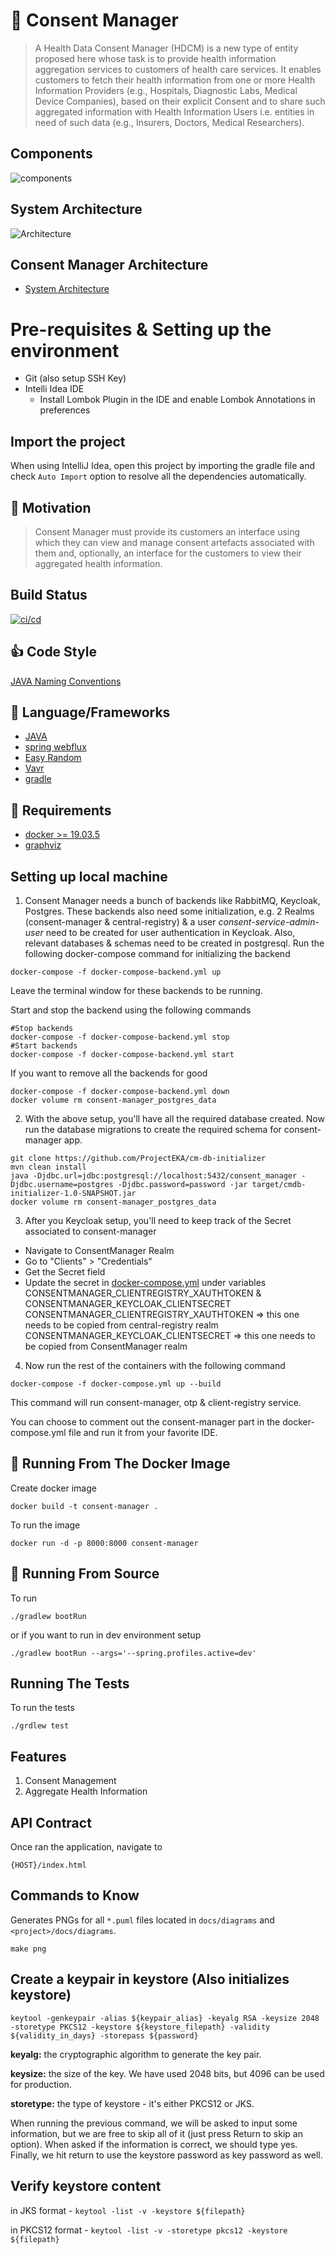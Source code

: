 # :convenience_store: Consent Manager

> A Health Data Consent Manager (HDCM) is a new type of entity proposed here whose task is to provide
> health information aggregation services to customers of health care services. It enables customers to
> fetch their health information from one or more Health Information Providers (e.g., Hospitals,
> Diagnostic Labs, Medical Device Companies), based on their explicit Consent and to share such
> aggregated information with Health Information Users i.e. entities in need of such data (e.g., Insurers,
> Doctors, Medical Researchers).

## Components

![components](docs/diagrams/ProjectEKA-Simplified-Arch.jpg)

## System Architecture

![Architecture](docs/diagrams/architecture.png)

## Consent Manager Architecture

* [System Architecture](./docs/architecture.md)

# Pre-requisites & Setting up the environment

 * Git (also setup SSH Key)
 * Intelli Idea IDE
   * Install Lombok Plugin in the IDE and enable Lombok Annotations in preferences
 
## Import the project

When using IntelliJ Idea, open this project by importing the gradle file and check `Auto Import` option to resolve 
all the dependencies automatically.

## :muscle: Motivation

> Consent Manager must provide its customers an interface using which they can view
> and manage consent artefacts associated with them and, optionally, an interface for
> the customers to view their aggregated health information.

## Build Status

[![ci/cd](https://github.com/ProjectEKA/hdaf/workflows/GitHub%20Actions/badge.svg)](https://github.com/ProjectEKA/hdaf/actions)

## :+1: Code Style

[JAVA Naming Conventions](https://google.github.io/styleguide/javaguide.html)

## :tada: Language/Frameworks

*   [JAVA](https://docs.microsoft.com/en-us/dotnet/csharp/language-reference/)
*   [spring webflux](https://docs.microsoft.com/en-us/aspnet/core/?view=aspnetcore-3.1)
*   [Easy Random](https://github.com/j-easy/easy-random)
*   [Vavr](https://www.vavr.io/vavr-docs/)
*   [gradle](https://docs.gradle.org/5.6.4/userguide/userguide.html)

## :checkered_flag: Requirements

*   [docker >= 19.03.5](https://www.docker.com/)
*   [graphviz](https://graphviz.gitlab.io/download/)

## Setting up local machine
1. Consent Manager needs a bunch of backends like RabbitMQ, Keycloak, Postgres.  These backends also need some initialization, 
e.g. 2 Realms (consent-manager & central-registry) & a user *consent-service-admin-user* need to be created for user authentication in Keycloak.  Also, relevant databases & schemas need to be created in postgresql.
Run the following docker-compose command for initializing the backend

```alpha
docker-compose -f docker-compose-backend.yml up
```  
Leave the terminal window for these backends to be running.

Start and stop the backend using the following commands
```alpha
#Stop backends
docker-compose -f docker-compose-backend.yml stop
#Start backends
docker-compose -f docker-compose-backend.yml start
```  


If you want to remove all the backends for good

```alpha
docker-compose -f docker-compose-backend.yml down
docker volume rm consent-manager_postgres_data
```

2. With the above setup, you'll have all the required database created.  Now run the database migrations to create the required schema for consent-manager app.


```alpha
git clone https://github.com/ProjectEKA/cm-db-initializer
mvn clean install
java -Djdbc.url=jdbc:postgresql://localhost:5432/consent_manager -Djdbc.username=postgres -Djdbc.password=password -jar target/cmdb-initializer-1.0-SNAPSHOT.jar
docker volume rm consent-manager_postgres_data
```
  
3. After you Keycloak setup, you'll need to keep track of the Secret associated to consent-manager 
* Navigate to ConsentManager Realm
* Go to "Clients" > "Credentials"
* Get the Secret field
* Update the secret in [docker-compose.yml](docker-compose.yml) under variables CONSENTMANAGER_CLIENTREGISTRY_XAUTHTOKEN & CONSENTMANAGER_KEYCLOAK_CLIENTSECRET
CONSENTMANAGER_CLIENTREGISTRY_XAUTHTOKEN => this one needs to be copied from central-registry realm
CONSENTMANAGER_KEYCLOAK_CLIENTSECRET => this one needs to be copied from ConsentManager realm 

4. Now run the rest of the containers with the following command

```alpha
docker-compose -f docker-compose.yml up --build
```  
This command will run consent-manager, otp & client-registry service.   

You can choose to comment out the consent-manager part in the docker-compose.yml file and run it from your favorite IDE.

## :whale: Running From The Docker Image

Create docker image

```alpha
docker build -t consent-manager .
```

To run the image

```alpha
docker run -d -p 8000:8000 consent-manager
```

## :rocket: Running From Source

To run

```alpha
./gradlew bootRun
```

or if you want to run in dev environment setup

```alpha
./gradlew bootRun --args='--spring.profiles.active=dev'
```

## Running The Tests

To run the tests
```alpha
./grdlew test
```

## Features

1.  Consent Management
2.  Aggregate Health Information

## API Contract

Once ran the application, navigate to

```alpha
{HOST}/index.html
```

## Commands to Know

Generates PNGs for all `*.puml` files located in `docs/diagrams` and `<project>/docs/diagrams`.

 ```alpha
 make png
```

## Create a keypair in keystore (Also initializes keystore) 
```keytool -genkeypair -alias ${keypair_alias} -keyalg RSA -keysize 2048 -storetype PKCS12 -keystore ${keystore_filepath} -validity ${validity_in_days} -storepass ${password}```

**keyalg:** the cryptographic algorithm to generate the key pair.

**keysize:** the size of the key. We have used 2048 bits, but 4096 can be used for production.

**storetype:** the type of keystore - it's either PKCS12 or JKS.

When running the previous command, we will be asked to input some information, but we are free to skip all of it (just press Return to skip an option). When asked if the information is correct, we should type yes. Finally, we hit return to use the keystore password as key password as well.

## Verify keystore content

in JKS format - ```keytool -list -v -keystore ${filepath}```

in PKCS12 format - ```keytool -list -v -storetype pkcs12 -keystore ${filepath}```

